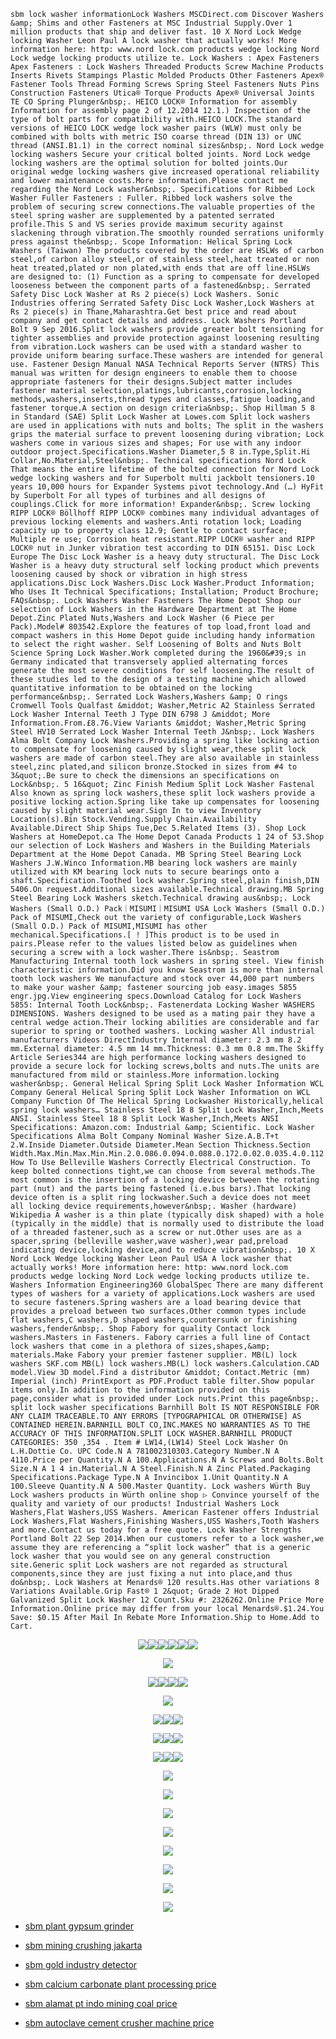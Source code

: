 
```
sbm lock washer informationLock Washers MSCDirect.com Discover Washers &amp; Shims and other Fasteners at MSC Industrial Supply.Over 1 million products that ship and deliver fast. 10 X Nord Lock Wedge locking Washer Leon Paul A lock washer that actually works! More information here: http: www.nord lock.com products wedge locking Nord Lock wedge locking products utilize te. Lock Washers : Apex Fasteners Apex Fasteners : Lock Washers Threaded Products Screw Machine Products Inserts Rivets Stampings Plastic Molded Products Other Fasteners Apex® Fastener Tools Thread Forming Screws Spring Steel Fasteners Nuts Pins Construction Fasteners Utica® Torque Products Apex® Universal Joints TE CO Spring Plunger&nbsp;. HEICO LOCK® Information for assembly Information for assembly page 2 of 12.2014 12.1.) Inspection of the type of bolt parts for compatibility with.HEICO LOCK.The standard versions of HEICO LOCK wedge lock washer pairs (WLW) must only be combined with bolts with metric ISO coarse thread (DIN 13) or UNC thread (ANSI.B1.1) in the correct nominal sizes&nbsp;. Nord Lock wedge locking washers Secure your critical bolted joints. Nord Lock wedge locking washers are the optimal solution for bolted joints.Our original wedge locking washers give increased operational reliability and lower maintenance costs.More information.Please contact me regarding the Nord Lock washer&nbsp;. Specifications for Ribbed Lock Washer Fuller Fasteners : Fuller. Ribbed lock washers solve the problem of securing screw connections.The valuable properties of the steel spring washer are supplemented by a patented serrated profile.This S and VS series provide maximum security against slackening through vibration.The smoothly rounded serrations uniformly press against the&nbsp;. Scope Information: Helical Spring Lock Washers (Taiwan) The products covered by the order are HSLWs of carbon steel,of carbon alloy steel,or of stainless steel,heat treated or non heat treated,plated or non plated,with ends that are off line.HSLWs are designed to: (1) Function as a spring to compensate for developed looseness between the component parts of a fastened&nbsp;. Serrated Safety Disc Lock Washer at Rs 2 piece(s) Lock Washers. Sonic Industries offering Serrated Safety Disc Lock Washer,Lock Washers at Rs 2 piece(s) in Thane,Maharashtra.Get best price and read about company and get contact details and address. Lock Washers Portland Bolt 9 Sep 2016.Split lock washers provide greater bolt tensioning for tighter assemblies and provide protection against loosening resulting from vibration.Lock washers can be used with a standard washer to provide uniform bearing surface.These washers are intended for general use. Fastener Design Manual NASA Technical Reports Server (NTRS) This manual was written for design engineers to enable them to choose appropriate fasteners for their designs.Subject matter includes fastener material selection,platings,lubricants,corrosion,locking methods,washers,inserts,thread types and classes,fatigue loading,and fastener torque.A section on design criteria&nbsp;. Shop Hillman 5 8 in Standard (SAE) Split Lock Washer at Lowes.com Split lock washers are used in applications with nuts and bolts; The split in the washers grips the material surface to prevent loosening during vibration; Lock washers come in various sizes and shapes; For use with any indoor outdoor project.Specifications.Washer Diameter,5 8 in.Type,Split.Hi Collar,No.Material,Steel&nbsp;. Technical specifications Nord Lock That means the entire lifetime of the bolted connection for Nord Lock wedge locking washers and for Superbolt multi jackbolt tensioners.10 years 10,000 hours for Expander Systems pivot technology.And (…) HyFit by Superbolt For all types of turbines and all designs of couplings.Click for more information! Expander&nbsp;. Screw locking RIPP LOCK® Böllhoff RIPP LOCK® combines many individual advantages of previous locking elements and washers.Anti rotation lock; Loading capacity up to property class 12.9; Gentle to contact surface; Multiple re use; Corrosion heat resistant.RIPP LOCK® washer and RIPP LOCK® nut in Junker vibration test according to DIN 65151. Disc Lock Europe The Disc Lock Washer is a heavy duty structural. The Disc Lock Washer is a heavy duty structural self locking product which prevents loosening caused by shock or vibration in high stress applications.Disc Lock Washers.Disc Lock Washer.Product Information; Who Uses It Technical Specifications; Installation; Product Brochure; FAQs&nbsp;. Lock Washers Washer Fasteners The Home Depot Shop our selection of Lock Washers in the Hardware Department at The Home Depot.Zinc Plated Nuts,Washers and Lock Washer (6 Piece per Pack).Model# 803542.Explore the features of top load,front load and compact washers in this Home Depot guide including handy information to select the right washer. Self Loosening of Bolts and Nuts Bolt Science Spring Lock Washer.Work completed during the 1960&#39;s in Germany indicated that transversely applied alternating forces generate the most severe conditions for self loosening.The result of these studies led to the design of a testing machine which allowed quantitative information to be obtained on the locking performance&nbsp;. Serrated Lock Washers,Washers &amp; O rings Cromwell Tools Qualfast &middot; Washer,Metric A2 Stainless Serrated Lock Washer Internal Teeth J Type DIN 6798 J &middot; More Information.From.£8.76.View Variants &middot; Washer,Metric Spring Steel HV10 Serrated Lock Washer Internal Teeth J&nbsp;. Lock Washers Alma Bolt Company Lock Washers.Providing a spring like locking action to compensate for loosening caused by slight wear,these split lock washers are made of carbon steel.They are also available in stainless steel,zinc plated,and silicon bronze.Stocked in sizes from #4 to 3&quot;.Be sure to check the dimensions an specifications on Lock&nbsp;. 5 16&quot; Zinc Finish Medium Split Lock Washer Fastenal Also known as spring lock washers,these split lock washers provide a positive locking action.Spring like take up compensates for loosening caused by slight material wear.Sign In to view Inventory Location(s).Bin Stock.Vending.Supply Chain.Availability Available.Direct Ship Ships Tue,Dec 5.Related Items (3). Shop Lock Washers at HomeDepot.ca The Home Depot Canada Products 1 24 of 53.Shop our selection of Lock Washers and Washers in the Building Materials Department at the Home Depot Canada. MB Spring Steel Bearing Lock Washers J.W.Winco Information.MB bearing lock washers are mainly utilized with KM bearing lock nuts to secure bearings onto a shaft.Specification.Toothed lock washer.Spring steel,plain finish,DIN 5406.On request.Additional sizes available.Technical drawing.MB Spring Steel Bearing Lock Washers sketch.Technical drawing aus&nbsp;. Lock Washers (Small O.D.) Pack｜MISUMI｜MISUMI USA Lock Washers (Small O.D.) Pack of MISUMI,Check out the variety of configurable,Lock Washers (Small O.D.) Pack of MISUMI,MISUMI has other mechanical.Specifications.[ ! ]This product is to be used in pairs.Please refer to the values listed below as guidelines when securing a screw with a lock washer.There is&nbsp;. Seastrom Manufacturing Internal tooth lock washers in spring steel. View finish characteristic information.Did you know Seastrom is more than internal tooth lock washers We manufacture and stock over 44,000 part numbers to make your washer &amp; fastener sourcing job easy.images 5855 engr.jpg.View engineering specs.Download Catalog for Lock Washers 5855: Internal Tooth Lock&nbsp;. Fastenerdata Locking Washer WASHERS DIMENSIONS. Washers designed to be used as a mating pair they have a central wedge action.Their locking abilities are considerable and far superior to spring or toothed washers. Locking washer All industrial manufacturers Videos DirectIndustry Internal diameter: 2.3 mm 8.2 mm.External diameter: 4.5 mm 14 mm.Thickness: 0.3 mm 0.8 mm.The Skiffy Article Series344 are high performance locking washers designed to provide a secure lock for locking screws,bolts and nuts.The units are manufactured from mild or stainless.More information.locking washer&nbsp;. General Helical Spring Split Lock Washer Information WCL Company General Helical Spring Split Lock Washer Information on WCL Company Function Of The Helical Spring Lockwasher Historically,helical spring lock washers… Stainless Steel 18 8 Split Lock Washer,Inch,Meets ANSI. Stainless Steel 18 8 Split Lock Washer,Inch,Meets ANSI Specifications: Amazon.com: Industrial &amp; Scientific. Lock Washer Specifications Alma Bolt Company Nominal Washer Size.A.B.T+t 2.W.Inside Diameter.Outside Diameter.Mean Section Thickness.Section Width.Max.Min.Max.Min.Min.2.0.086.0.094.0.088.0.172.0.02.0.035.4.0.112.0.120.0.114.0.209.0.025.0.040.5.0.125.0.133.0.127.0.236.0.031.0.047.6.0.138.0.148.0.141.0.25.0.031.0.047.8.0.164. How To Use Belleville Washers Correctly Electrical Construction. To keep bolted connections tight,we can choose from several methods.The most common is the insertion of a locking device between the rotating part (nut) and the parts being fastened (i.e.bus bars).That locking device often is a split ring lockwasher.Such a device does not meet all locking device requirements,however&nbsp;. Washer (hardware) Wikipedia A washer is a thin plate (typically disk shaped) with a hole (typically in the middle) that is normally used to distribute the load of a threaded fastener,such as a screw or nut.Other uses are as a spacer,spring (belleville washer,wave washer),wear pad,preload indicating device,locking device,and to reduce vibration&nbsp;. 10 X Nord Lock Wedge locking Washer Leon Paul USA A lock washer that actually works! More information here: http: www.nord lock.com products wedge locking Nord Lock wedge locking products utilize te. Washers Information Engineering360 GlobalSpec There are many different types of washers for a variety of applications.Lock washers are used to secure fasteners.Spring washers are a load bearing device that provides a preload between two surfaces.Other common types include flat washers,C washers,D shaped washers,countersunk or finishing washers,fender&nbsp;. Shop Fabory for quality Contact lock washers.Masters in Fasteners. Fabory carries a full line of Contact lock washers that come in a plethora of sizes,shapes,&amp; materials.Make Fabory your premier fastener supplier. MB(L) lock washers SKF.com MB(L) lock washers.MB(L) lock washers.Calculation.CAD model.View 3D model.Find a distributor &middot; Contact.Metric (mm) Imperial (inch) PrintExport as PDF.Product table filter.Show popular items only.In addition to the information provided on this page,consider what is provided under Lock nuts.Print this page&nbsp;. split lock washer specifications Barnhill Bolt IS NOT RESPONSIBLE FOR ANY CLAIM TRACEABLE.TO ANY ERRORS [TYPOGRAPHICAL OR OTHERWISE] AS CONTAINED HEREIN.BARNHILL BOLT CO,INC.MAKES NO WARRANTIES AS TO THE ACCURACY OF THIS INFORMATION.SPLIT LOCK WASHER.BARNHILL PRODUCT CATEGORIES: 350 ,354 . Item # LW14,(LW14) Steel Lock Washer On L.H.Dottie Co. UPC Code.N A 781002310303.Category Number.N A 4110.Price per Quantity.N A 100.Applications.N A Screws and Bolts.Bolt Size.N A 1 4 in.Material.N A Steel.Finish.N A Zinc Plated.Packaging Specifications.Package Type.N A Invincibox 1.Unit Quantity.N A 100.Sleeve Quantity.N A 500.Master Quantity. Lock washers Würth Buy Lock washers products in Würth online shop ▷ Convince yourself of the quality and variety of our products! Industrial Washers Lock Washers,Flat Washers,USS Washers. American Fastener offers Industrial Lock Washers,Flat Washers,Finishing Washers,USS Washers,Tooth Washers and more.Contact us today for a free quote. Lock Washer Strengths Portland Bolt 22 Sep 2014.When our customers refer to a lock washer,we assume they are referencing a “split lock washer” that is a generic lock washer that you would see on any general construction site.Generic split Lock washers are not regarded as structural components,since they are just fixing a nut into place,and thus do&nbsp;. Lock Washers at Menards® 120 results.Has other variations 8 Variations Available.Grip Fast® 1 2&quot; Grade 2 Hot Dipped Galvanized Split Lock Washer 12 Count.Sku #: 2326262.Online Price More Information.Online price may differ from your local Menards®.$1.24.You Save: $0.15 After Mail In Rebate More Information.Ship to Home.Add to Cart. 
```

<div align="center">
  
<a rel="nofollow" href="https://m.shibang-china.com?f=github&k=sbm+lock+washer+information"><img src="https://static.shibang-china.com/en/l.png"></a><img src="https://static.shibang-china.com/en/hw.png"><a rel="nofollow" href="https://m.shibang-china.com/product/?f=github&k=sbm+lock+washer+information"><img src="https://static.shibang-china.com/en/p.png"></a><a rel="nofollow" href="https://m.shibang-china.com/cases/?f=github&k=sbm+lock+washer+information"><img src="https://static.shibang-china.com/en/c.png"></a><a rel="nofollow" href="https://m.shibang-china.com/news/?f=github&k=sbm+lock+washer+information"><img src="https://static.shibang-china.com/en/n.png"></a><a rel="nofollow" href="https://m.shibang-china.com?f=github&k=sbm+lock+washer+information"><img src="https://static.shibang-china.com/en/m.png"></a>

<a rel="nofollow" href="https://m.shibang-china.com/product/?f=github&k=sbm+lock+washer+information"><img src="https://static.shibang-china.com/en/b.jpg"></a>
  
<a rel="nofollow" href="https://m.shibang-china.com/solution-aggregate.html?f=github&k=sbm+lock+washer+information"><img src="https://static.shibang-china.com/en/a.jpg"></a><a rel="nofollow" href="https://m.shibang-china.com/solution-mine.html?f=github&k=sbm+lock+washer+information"><img src="https://static.shibang-china.com/en/m.jpg"></a><a rel="nofollow" href="https://m.shibang-china.com/solution-mill.html?f=github&k=sbm+lock+washer+information"><img src="https://static.shibang-china.com/en/g.jpg"></a><a rel="nofollow" href="https://m.shibang-china.com/solution-epc.html?f=github&k=sbm+lock+washer+information"><img src="https://static.shibang-china.com/en/e.jpg"></a>

<a rel="nofollow" href="https://m.shibang-china.com/product/?f=github&k=sbm+lock+washer+information"><img src="https://static.shibang-china.com/en/a-p.png"></a>

<a rel="nofollow" href="https://m.shibang-china.com/product/crusher/c6x.html?f=github&k=sbm+lock+washer+information"><img src="https://static.shibang-china.com/en/j.jpg"></a><a rel="nofollow" href="https://m.shibang-china.com/product/crusher/ci5x.html?f=github&k=sbm+lock+washer+information"><img src="https://static.shibang-china.com/en/i.jpg"></a><a rel="nofollow" href="https://m.shibang-china.com/product/crusher/hst.html?f=github&k=sbm+lock+washer+information"><img src="https://static.shibang-china.com/en/c.jpg"></a>

<a rel="nofollow" href="https://m.shibang-china.com/product/mill/mtw.html?f=github&k=sbm+lock+washer+information"><img src="https://static.shibang-china.com/en/mtw.jpg"></a><a rel="nofollow" href="https://m.shibang-china.com/product/mill/scm.html?f=github&k=sbm+lock+washer+information"><img src="https://static.shibang-china.com/en/scm.jpg"></a><a rel="nofollow" href="https://m.shibang-china.com/product/mill/lm.html?f=github&k=sbm+lock+washer+information"><img src="https://static.shibang-china.com/en/lm.jpg"></a>

<a rel="nofollow" href="https://m.shibang-china.com/product/sand/vsi6x.html?f=github&k=sbm+lock+washer+information"><img src="https://static.shibang-china.com/en/6x.jpg"></a><a rel="nofollow" href="https://m.shibang-china.com/product/sand/vu.html?f=github&k=sbm+lock+washer+information"><img src="https://static.shibang-china.com/en/vu.jpg"></a><a rel="nofollow" href="https://m.shibang-china.com/product/mobile/klun.html?f=github&k=sbm+lock+washer+information"><img src="https://static.shibang-china.com/en/k.jpg"></a>

<a rel="nofollow" href="https://m.shibang-china.com/cases/?f=github&k=sbm+lock+washer+information"><img src="https://static.shibang-china.com/en/case.png"></a>

<a rel="nofollow" href="https://m.shibang-china.com/cases/aggregate/202.html?f=github&k=sbm+lock+washer+information"><img src="https://static.shibang-china.com/en/c-1.jpg"></a>

<a rel="nofollow" href="https://m.shibang-china.com/cases/aggregate/203.html?f=github&k=sbm+lock+washer+information"><img src="https://static.shibang-china.com/en/c-2.jpg"></a>

<a rel="nofollow" href="https://m.shibang-china.com/cases/mill/123.html?f=github&k=sbm+lock+washer+information"><img src="https://static.shibang-china.com/en/c-3.jpg"></a>

<a rel="nofollow" href="https://m.shibang-china.com/contact_us.html?f=github&k=sbm+lock+washer+information"><img src="https://static.shibang-china.com/en/contact.png"></a>

<a rel="nofollow" href="https://swt.shibang-china.com/?f=github&k=sbm+lock+washer+information"><img src="https://static.shibang-china.com/en/chat.png"></a>

<a rel="nofollow" href="https://whatsapp.shibangsoft.com/WhatsApp.php?f=github&k=sbm+lock+washer+information"><img src="https://static.shibang-china.com/en/whatsapp.png"></a>

<a rel="nofollow" href="https://m.shibang-china.com/?f=github&k=sbm+lock+washer+information"><img src="https://static.shibang-china.com/en/website.png"></a>

</div>


* [sbm plant gypsum grinder](sbm%20plant%20gypsum%20grinder.md)

* [sbm mining crushing jakarta](sbm%20mining%20crushing%20jakarta.md)

* [sbm gold industry detector](sbm%20gold%20industry%20detector.md)

* [sbm calcium carbonate plant processing price](sbm%20calcium%20carbonate%20plant%20processing%20price.md)

* [sbm alamat pt indo mining coal price](sbm%20alamat%20pt%20indo%20mining%20coal%20price.md)

* [sbm autoclave cement crusher machine price](sbm%20autoclave%20cement%20crusher%20machine%20price.md)